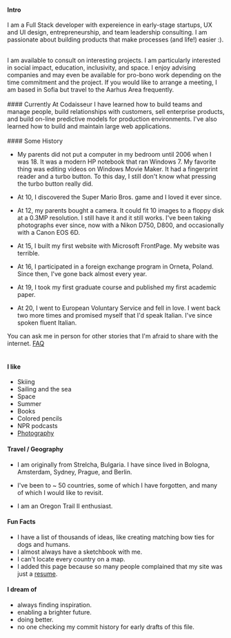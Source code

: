 
#### Intro
I am a Full Stack developer with expereience in early-stage startups, UX and UI design, entrepreneurship, and team leadership consulting. I am passionate about building products that make processes (and life!) easier :).


<br>
I am available to consult on interesting projects. I am particularly interested in social impact, education, inclusivity, and space. I enjoy advising companies and may even be available for pro-bono work depending on the time commitment and the project. If you would like to arrange a meeting, I am based in Sofia but travel to the Aarhus Area frequently.
<br><br>
#### Currently
At Codaisseur I have learned how to build teams and manage people, build relationships with customers, sell enterprise products, and build on-line predictive models for production environments. I've also learned how to build and maintain large web applications.
<br><br>
#### Some History

- My parents did not put a computer in my bedroom until 2006 when I was 18. It was a modern HP notebook that ran Windows 7. My favorite thing was editing videos on Windows Movie Maker. It had a fingerprint reader and a turbo button. To this day, I still don't know what pressing the turbo button really did.

- At 10, I discovered the Super Mario Bros. game and I loved it ever since.

- At 12, my parents bought a camera. It could fit 10 images to a floppy disk at a 0.3MP resolution. I still have it and it still works. I've been taking photographs ever since, now with a Nikon D750, D800, and occasionally with a Canon EOS 6D.

- At 15, I built my first website with Microsoft FrontPage. My website was terrible.

- At 16, I participated in a foreign exchange program in Orneta, Poland. Since then, I've gone back almost every year.

- At 19, I took my first graduate course and published my first academic paper.

- At 20, I went to European Voluntary Service and fell in love. I went back two more times and promised myself that I'd speak Italian. I've since spoken fluent Italian.

You can ask me in person for other stories that I'm afraid to share with the internet. [FAQ](https://iam-vanya.firebaseapp.com/)
<br><br>
#### I like
- Skiing
- Sailing and the sea
- Space
- Summer
- Books
- Colored pencils
- NPR podcasts
- [Photography](https://iam-vanya.firebaseapp.com/)

#### Travel / Geography

- I am originally from Strelcha, Bulgaria. I have since lived in
Bologna, Amsterdam, Sydney, Prague, and Berlin.

- I've been to ~ 50 countries, some of which I have forgotten, and many of which I would like to revisit.

- I am an Oregon Trail II enthusiast.


#### Fun Facts

- I have a list of thousands of ideas, like creating matching bow ties for dogs and humans.
- I almost always have a sketchbook with me.
- I can't locate every country on a map.
- I added this page because so many people complained that my site was just a [resume](https://vanyadelova.github.io/).

#### I dream of
- always finding inspiration.
- enabling a brighter future.
- doing better.
- no one checking my commit history for early drafts of this file.
